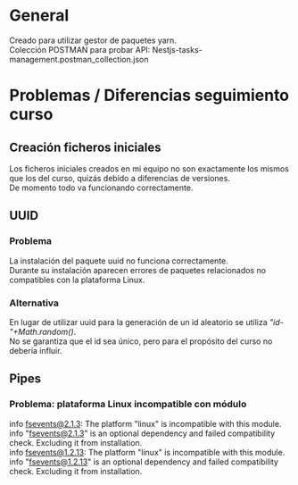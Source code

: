 # General
Creado para utilizar gestor de paquetes yarn.  
Colección POSTMAN para probar API: Nestjs-tasks-management.postman_collection.json

# Problemas / Diferencias seguimiento curso

## Creación ficheros iniciales
Los ficheros iniciales creados en mi equipo no son exactamente los mismos que los del curso, quizás debido a diferencias de versiones.  
De momento todo va funcionando correctamente.

## UUID
### Problema
La instalación del paquete uuid no funciona correctamente.  
Durante su instalación aparecen errores de paquetes relacionados no compatibles con la plataforma Linux.
### Alternativa
En lugar de utilizar uuid para la generación de un id aleatorio se utiliza *"id-"+Math.random()*.  
No se garantiza que el id sea único, pero para el propósito del curso no debería influir.

## Pipes
### Problema: plataforma Linux incompatible con módulo
info fsevents@2.1.3: The platform "linux" is incompatible with this module.  
info "fsevents@2.1.3" is an optional dependency and failed compatibility check. Excluding it from installation.  
info fsevents@1.2.13: The platform "linux" is incompatible with this module.  
info "fsevents@1.2.13" is an optional dependency and failed compatibility check. Excluding it from installation.  

